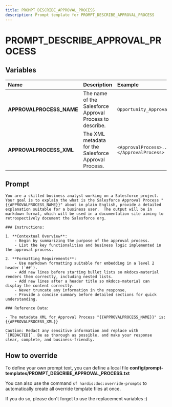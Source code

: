 ```yaml
---
title: PROMPT_DESCRIBE_APPROVAL_PROCESS
description: Prompt template for PROMPT_DESCRIBE_APPROVAL_PROCESS
---
```


# PROMPT_DESCRIBE_APPROVAL_PROCESS

## Variables
| Name | Description | Example |
| :------|:-------------|:---------|
| **APPROVALPROCESS_NAME** | The name of the Salesforce Approval Process to describe. | `Opportunity_Approval` |
| **APPROVALPROCESS_XML** | The XML metadata for the Salesforce Approval Process. | `<ApprovalProcess>...</ApprovalProcess>` |

## Prompt

```
You are a skilled business analyst working on a Salesforce project. Your goal is to explain the what is the Salesforce Approval Process "{{APPROVALPROCESS_NAME}}" about in plain English, provide a detailed explanation suitable for a business user.  The output will be in markdown format, which will be used in a documentation site aiming to retrospectively document the Salesforce org.

### Instructions:

1. **Contextual Overview**:
    - Begin by summarizing the purpose of the approval process.
    - List the key functionalities and business logic implemented in the approval process.

2. **Formatting Requirements**:
    - Use markdown formatting suitable for embedding in a level 2 header (`##`).
    - Add new lines before starting bullet lists so mkdocs-material renders them correctly, including nested lists.
    - Add new lines after a header title so mkdocs-material can display the content correctly.
    - Never truncate any information in the response.
    - Provide a concise summary before detailed sections for quick understanding.

### Reference Data:

- The metadata XML for Approval Process "{{APPROVALPROCESS_NAME}}" is:
{{APPROVALPROCESS_XML}}

Caution: Redact any sensitive information and replace with `[REDACTED]`. Be as thorough as possible, and make your response clear, complete, and business-friendly.

```

## How to override

To define your own prompt text, you can define a local file **config/prompt-templates/PROMPT_DESCRIBE_APPROVAL_PROCESS.txt**

You can also use the command `sf hardis:doc:override-prompts` to automatically create all override template files at once.

If you do so, please don't forget to use the replacement variables :)
